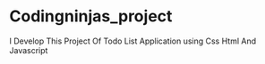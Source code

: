 # Codingninjas_project
I Develop This Project Of  Todo List Application using Css Html And Javascript
